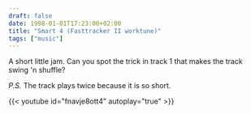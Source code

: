 ```yaml
---
draft: false
date: 1998-01-01T17:23:00+02:00
title: "Smart 4 (Fasttracker II worktune)"
tags: ["music"]
---
```


A short little jam. Can you spot the trick in track 1 that makes the track swing
'n shuffle?

_P.S._ The track plays twice because it is so short.

{{< youtube id="fnavje8ott4" autoplay="true" >}}
